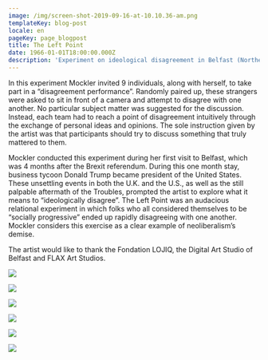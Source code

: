 ```yaml
---
image: /img/screen-shot-2019-09-16-at-10.10.36-am.png
templateKey: blog-post
locale: en
pageKey: page_blogpost
title: The Left Point
date: 1966-01-01T18:00:00.000Z
description: 'Experiment on ideological disagreement in Belfast (Northern Ireland, UK)'
---
```

In this experiment Mockler invited 9 individuals, along with herself, to take part in a “disagreement performance”. Randomly paired up, these strangers were asked to sit in front of a camera and attempt to disagree with one another. No particular subject matter was suggested for the discussion. Instead, each team had to reach a point of disagreement intuitively through the exchange of personal ideas and opinions. The sole instruction given by the artist was that participants should try to discuss something that truly mattered to them.

Mockler conducted this experiment during her first visit to Belfast, which was 4 months after the Brexit referendum. During this one month stay, business tycoon Donald Trump became president of the United States. These unsettling events in both the U.K. and the U.S., as well as the still palpable aftermath of the Troubles, prompted the artist to explore what it means to “ideologically disagree”. The Left Point was an audacious relational experiment in which folks who all considered themselves to be “socially progressive” ended up rapidly disagreeing with one another. Mockler considers this exercise as a clear example of neoliberalism’s demise.

The artist would like to thank the Fondation LOJIQ, the Digital Art Studio of Belfast and FLAX Art Studios.

![](/img/screen-shot-2017-05-23-at-10.46.14-am.png)

![](/img/screen-shot-2019-09-23-at-11.25.50-am.png)

![](/img/screen-shot-2016-12-02-at-6.50.14-pm.png)

![](/img/screen-shot-2017-05-23-at-11.48.15-am.png)

![](/img/screen-shot-2017-05-23-at-11.48.32-am.png)

![](/img/screen-shot-2017-05-23-at-12.01.37-pm.png)
